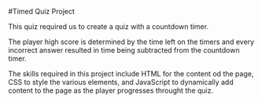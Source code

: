 #Timed Quiz Project

This quiz required us to create a quiz with a countdown timer.

The player high score is determined by the time left on the timers and every incorrect answer
resulted in time being subtracted from the countdown timer.

The skills required in this project include HTML for the content od the page,
CSS to style the various elements, and JavaScript to dynamically add content to the page as the player progresses throught the quiz.